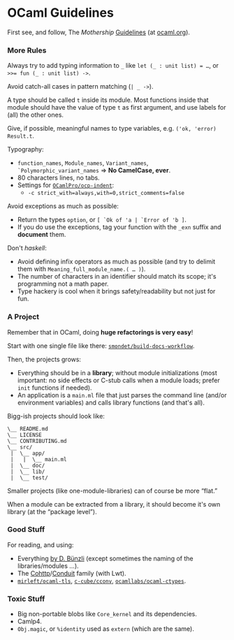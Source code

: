 OCaml Guidelines
================

First see, and follow, The *Mothership*
[Guidelines](https://ocaml.org/learn/tutorials/guidelines.html) (at
[ocaml.org](http://ocaml.org)).

### More Rules

Always try to add typing information to `_` like `let (_ : unit list) = …`, or
`>>= fun (_ : unit list) ->`.

Avoid catch-all cases in pattern matching (`| _ ->`).

A type should be called `t` inside its module. Most functions inside that
module should have the value of type `t` as first argument, and use labels for
(all) the other ones.

Give, if possible, meaningful names to type variables,
e.g. `('ok, 'error) Result.t`.

Typography:

- `function_names`, `Module_names`, `Variant_names`, `` `Polymorphic_variant_names``
⇒ **No CamelCase, ever**.
- 80 characters lines, no tabs.
- Settings for [`OCamlPro/ocp-indent`](https://github.com/OCamlPro/ocp-indent):
    - `-c strict_with=always,with=0,strict_comments=false`

Avoid exceptions as much as possible:

- Return the types `option`, or ``[ `Ok of 'a | `Error of 'b ]``.
- If you do use the exceptions, tag your function with the `_exn` suffix and
  **document** them.

Don't *haskell*:

- Avoid defining infix operators as much as possible (and try to delimit them
  with `Meaning_full_module_name.( … )`).
- The number of characters in an identifier should match its scope; it's
  programming not a math paper.
- Type hackery is cool when it brings safety/readability but not just for fun.

### A Project

Remember that in OCaml, doing **huge refactorings is very easy**!

Start with one single file like there:
[`smondet/build-docs-workflow`](https://github.com/smondet/build-docs-workflow).

Then, the projects grows:

- Everything should be in a **library**; without module initializations (most
  important: no side effects or C-stub calls when a module loads; prefer `init`
  functions if needed).
- An application is a `main.ml` file that just parses the command line (and/or
  environment variables) and calls library functions (and that's all).

Bigg-ish projects should look like:

```
\__ README.md
\__ LICENSE
\__ CONTRIBUTING.md
\__ src/
 |  \__ app/
 |   |  \__ main.ml
 |  \__ doc/
 |  \__ lib/
 |  \__ test/
```

Smaller projects (like one-module-libraries) can of course be more “flat.”

When a module can be extracted from a library, it should become it's own
library (at the “package level”).

### Good Stuff

For reading, and using:

- Everything [by D. Bünzli](http://erratique.ch/software) (except sometimes the
  naming of the libraries/modules …).
- The
  [Cohttp](https://github.com/mirage/ocaml-cohttp/)/[Conduit](https://github.com/mirage/ocaml-conduit)
  family (with Lwt).
- [`mirleft/ocaml-tls`](https://github.com/mirleft/ocaml-tls),
  [`c-cube/cconv`](https://github.com/c-cube/cconv),
  [`ocamllabs/ocaml-ctypes`](https://github.com/ocamllabs/ocaml-ctypes).

### Toxic Stuff

- Big non-portable blobs like `Core_kernel` and its dependencies.
- Camlp4.
- `Obj.magic`, or `%identity` used as `extern` (which are the same).


